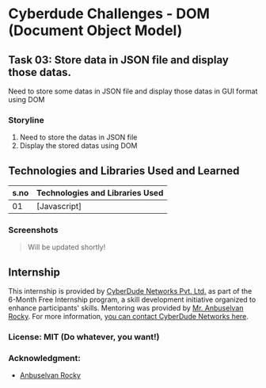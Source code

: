 # Cyberdude Challenges - DOM (Document Object Model)

## Task 03: Store data in JSON file and display those datas.

Need to store some datas in JSON file and display those datas in GUI format using DOM

### Storyline

1. Need to store the datas in JSON file
2. Display the stored datas using DOM


## Technologies and Libraries Used and Learned

| s.no | Technologies and Libraries Used |
| :--- | ------------------------------- |
| 01   | [Javascript]                    |

### Screenshots

> Will be updated shortly!


## Internship

This internship is provided by [CyberDude Networks Pvt. Ltd.](https://youtube.com/cyberdudenetworks) as part of the 6-Month Free Internship program, a skill development initiative organized to enhance participants' skills. Mentoring was provided by [Mr. Anbuselvan Rocky](https://instagram.com/anbuselvanrocky). For more information, [you can contact CyberDude Networks here](https://cyberdudenetworks.com).



### License: MIT (Do whatever, you want!)


### Acknowledgment:

- [Anbuselvan Rocky](https://fb.me/anburocky3)
